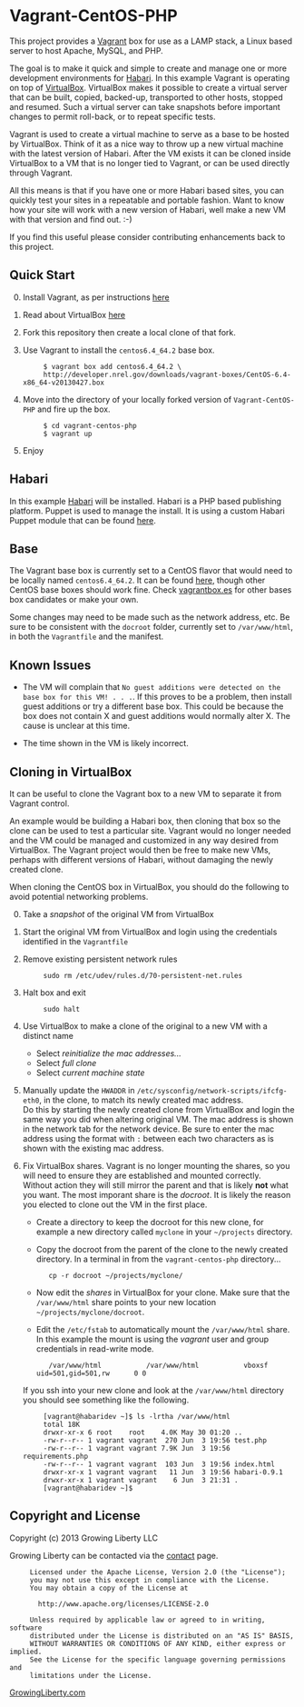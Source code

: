 Vagrant-CentOS-PHP
===================

This project provides a [Vagrant](http://www.vagrantup.com/ "Vagrant") box for use as a 
LAMP stack, a Linux based server to host Apache, MySQL, and PHP.  

The goal is to make it quick and simple to create and manage one or more development environments for 
[Habari](http://habariproject.org "Habari").  In this example Vagrant is operating on top of 
[VirtualBox](https://www.virtualbox.org/ "VirtualBox").  VirtualBox makes it possible to create 
a virtual server that can be built, copied, backed-up, transported to other hosts, stopped and resumed. 
Such a virtual server can take snapshots before important changes to permit roll-back, or to 
repeat specific tests.

Vagrant is used to create a virtual machine to serve as a base to be hosted by VirtualBox.  Think of it 
as a nice way to throw up a new virtual machine with the latest version of Habari.  After the VM exists 
it can be cloned inside VirtualBox to a VM that is no longer tied to Vagrant, or can be used directly 
through Vagrant.

All this means is that if you have one or more Habari based sites, you can quickly test your sites in 
a repeatable and portable fashion.  Want to know how your site will work with a new version of Habari, 
well make a new VM with that version and find out.  :-)

If you find this useful please consider contributing enhancements back to this project.

Quick Start
-----------

0. Install Vagrant, as per instructions [here](http://docs.vagrantup.com/v2/getting-started)

0. Read about VirtualBox [here](https://www.virtualbox.org/wiki/Documentation)

0. Fork this repository then create a local clone of that fork.

0. Use Vagrant to install the ``centos6.4_64.2`` base box.
   
            $ vagrant box add centos6.4_64.2 \
            http://developer.nrel.gov/downloads/vagrant-boxes/CentOS-6.4-x86_64-v20130427.box

0. Move into the directory of your locally forked version of ``Vagrant-CentOS-PHP`` and fire up the 
   box.
 
            $ cd vagrant-centos-php 
            $ vagrant up

0. Enjoy

Habari
------

In this example [Habari](http://habariproject.org "Habari") will be installed.
Habari is a PHP based publishing platform.  Puppet is used to manage the install.
It is using a custom Habari Puppet module that can be found 
[here](https://github.com/mmynsted/mmynsted-habari "github.com/mmynsted/mmynsted-habari").

Base
----

The Vagrant base box is currently set to a CentOS flavor that would need to be locally named ``centos6.4_64.2``. 
It can be found [here](http://developer.nrel.gov/downloads/vagrant-boxes/CentOS-6.4-x86_64-v20130427.box), though
other CentOS base boxes should work fine.  Check [vagrantbox.es](http://www.vagrantbox.es "vagrantbox.es") 
for other bases box candidates or make your own.

Some changes may need to be made such as the network address, etc.  Be sure to be consistent with the 
``docroot`` folder, currently set to ``/var/www/html``, in both the ``Vagrantfile`` and the manifest.

Known Issues
------------

* The VM will complain that ``No guest additions were detected on the base box for this VM! . . .``.  If this 
  proves to be a problem, then install guest additions or try a different base box.  This could be because 
  the box does not contain X and guest additions would normally alter X.  The cause is unclear at this time.

* The time shown in the VM is likely incorrect.  

Cloning in VirtualBox
---------------------

It can be useful to clone the Vagrant box to a new VM to separate it from Vagrant control.  
  
An example would be building a Habari box, then cloning that box so the clone can be used 
to test a particular site.  Vagrant would no longer needed and the VM could be managed and customized
in any way desired from VirtualBox.  The Vagrant project would then be free to make new VMs, 
perhaps with different versions of Habari, without damaging the newly created clone.

When cloning the CentOS box in VirtualBox, you should do the following to avoid potential networking 
problems.

0. Take a *snapshot* of the original VM from VirtualBox
0. Start the original VM from VirtualBox and login using the credentials identified in the ``Vagrantfile``
0. Remove existing persistent network rules
            
            sudo rm /etc/udev/rules.d/70-persistent-net.rules
0. Halt box and exit

            sudo halt
0. Use VirtualBox to make a clone of the original to a new VM with a distinct name 
	- Select *reinitialize the mac addresses...*
	- Select *full clone*
	- Select *current machine state*
0. Manually update the ``HWADDR`` in ``/etc/sysconfig/network-scripts/ifcfg-eth0``, in the clone, to match its newly created mac address.  
Do this by starting the newly created clone from VirtualBox and login the same way you did when altering original VM.
The mac address is shown in the network tab for the network device.
Be sure to enter the mac address using the format with ``:`` between each two characters as is shown with the existing mac address. 

0. Fix VirtualBox shares.  Vagrant is no longer mounting the shares, so you will need to ensure they are established and mounted correctly.  
   Without action they will still mirror the parent and that is likely **not** what you want.
   The most imporant share is the *docroot*.  It is likely the reason you elected to clone out the VM in the first place.
   - Create a directory to keep the docroot for this new clone, for example a new directory called ``myclone`` in your ``~/projects`` directory.
   - Copy the docroot from the parent of the clone to the newly created directory.  In a terminal in from the ``vagrant-centos-php`` directory...
         
            cp -r docroot ~/projects/myclone/
   - Now edit the *shares* in VirtualBox for your clone.  Make sure that the ``/var/www/html`` share points to your new location ``~/projects/myclone/docroot``.
   - Edit the ``/etc/fstab`` to automatically mount the ``/var/www/html`` share.  In this example the mount is using the *vagrant* user and group credentials in read-write mode. 

            /var/www/html           /var/www/html           vboxsf  uid=501,gid=501,rw      0 0
   If you ssh into your new clone and look at the ``/var/www/html`` directory you should see something like the following.

            [vagrant@habaridev ~]$ ls -lrtha /var/www/html
            total 18K
            drwxr-xr-x 6 root    root    4.0K May 30 01:20 ..
            -rw-r--r-- 1 vagrant vagrant  270 Jun  3 19:56 test.php
            -rw-r--r-- 1 vagrant vagrant 7.9K Jun  3 19:56 requirements.php
            -rw-r--r-- 1 vagrant vagrant  103 Jun  3 19:56 index.html
            drwxr-xr-x 1 vagrant vagrant   11 Jun  3 19:56 habari-0.9.1
            drwxr-xr-x 1 vagrant vagrant    6 Jun  3 21:31 .
            [vagrant@habaridev ~]$


Copyright and License
---------------------

Copyright (c) 2013 Growing Liberty LLC

Growing Liberty can be contacted via the [contact](https://growingliberty.com/contact "contact us") page.

         Licensed under the Apache License, Version 2.0 (the "License");
         you may not use this except in compliance with the License.
         You may obtain a copy of the License at
         
           http://www.apache.org/licenses/LICENSE-2.0
         
         Unless required by applicable law or agreed to in writing, software
         distributed under the License is distributed on an "AS IS" BASIS,
         WITHOUT WARRANTIES OR CONDITIONS OF ANY KIND, either express or implied.
         See the License for the specific language governing permissions and
         limitations under the License.


[GrowingLiberty.com](http://growingliberty.com "growingliberty.com")

